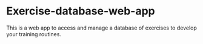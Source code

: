 # Exercise-database-web-app
This is a web app to access and manage a database of exercises to develop your training routines.

